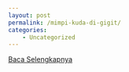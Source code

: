 ```yaml
---
layout: post
permalink: /mimpi-kuda-di-gigit/
categories:
    - Uncategorized
---
```


[Baca Selengkapnya](/10)